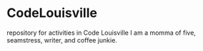 # CodeLouisville
repository for activities in Code Louisville
I am a momma of five, seamstress, writer, and coffee junkie.
